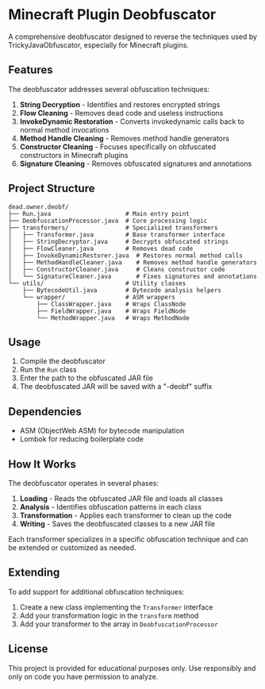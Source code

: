 # Minecraft Plugin Deobfuscator

A comprehensive deobfuscator designed to reverse the techniques used by TrickyJavaObfuscator, especially for Minecraft plugins.

## Features

The deobfuscator addresses several obfuscation techniques:

1. **String Decryption** - Identifies and restores encrypted strings
2. **Flow Cleaning** - Removes dead code and useless instructions
3. **InvokeDynamic Restoration** - Converts invokedynamic calls back to normal method invocations
4. **Method Handle Cleaning** - Removes method handle generators
5. **Constructor Cleaning** - Focuses specifically on obfuscated constructors in Minecraft plugins
6. **Signature Cleaning** - Removes obfuscated signatures and annotations

## Project Structure

```
dead.owner.deobf/
├── Run.java                     # Main entry point
├── DeobfuscationProcessor.java  # Core processing logic
├── transformers/                # Specialized transformers
│   ├── Transformer.java         # Base transformer interface
│   ├── StringDecryptor.java     # Decrypts obfuscated strings
│   ├── FlowCleaner.java         # Removes dead code
│   ├── InvokeDynamicRestorer.java  # Restores normal method calls
│   ├── MethodHandleCleaner.java    # Removes method handle generators
│   ├── ConstructorCleaner.java     # Cleans constructor code
│   └── SignatureCleaner.java       # Fixes signatures and annotations
└── utils/                       # Utility classes
    ├── BytecodeUtil.java        # Bytecode analysis helpers
    └── wrapper/                 # ASM wrappers
        ├── ClassWrapper.java    # Wraps ClassNode
        ├── FieldWrapper.java    # Wraps FieldNode
        └── MethodWrapper.java   # Wraps MethodNode
```

## Usage

1. Compile the deobfuscator
2. Run the `Run` class
3. Enter the path to the obfuscated JAR file
4. The deobfuscated JAR will be saved with a "-deobf" suffix

## Dependencies

- ASM (ObjectWeb ASM) for bytecode manipulation
- Lombok for reducing boilerplate code

## How It Works

The deobfuscator operates in several phases:

1. **Loading** - Reads the obfuscated JAR file and loads all classes
2. **Analysis** - Identifies obfuscation patterns in each class
3. **Transformation** - Applies each transformer to clean up the code
4. **Writing** - Saves the deobfuscated classes to a new JAR file

Each transformer specializes in a specific obfuscation technique and can be extended or customized as needed.

## Extending

To add support for additional obfuscation techniques:

1. Create a new class implementing the `Transformer` interface
2. Add your transformation logic in the `transform` method
3. Add your transformer to the array in `DeobfuscationProcessor`

## License

This project is provided for educational purposes only. Use responsibly and only on code you have permission to analyze.
